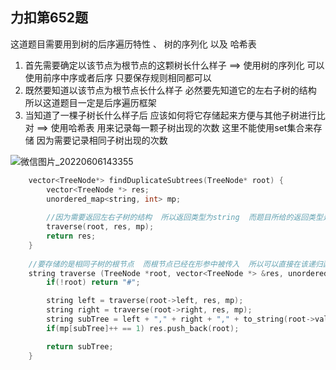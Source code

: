 



## 力扣第652题

这道题目需要用到树的后序遍历特性  、 树的序列化  以及  哈希表

1. 首先需要确定以该节点为根节点的这颗树长什么样子 ==>  使用树的序列化   可以使用前序中序或者后序  只要保存规则相同都可以
2. 既然要知道以该节点为根节点长什么样子  必然要先知道它的左右子树的结构   所以这道题目一定是后序遍历框架
3. 当知道了一棵子树长什么样子后  应该如何将它存储起来方便与其他子树进行比对  ==>  使用哈希表 用来记录每一颗子树出现的次数   这里不能使用set集合来存储   因为需要记录相同子树出现的次数  



![微信图片_20220606143355](C:\Users\14493\Desktop\img\微信图片_20220606143355.png) 



```c++
    vector<TreeNode*> findDuplicateSubtrees(TreeNode* root) {
        vector<TreeNode *> res;
        unordered_map<string, int> mp;
		
        //因为需要返回左右子树的结构  所以返回类型为string  而题目所给的返回类型是数组 所以必须要借助额外的递归函数
        traverse(root, res, mp);
        return res;
    }
	
	//要存储的是相同子树的根节点  而根节点已经在形参中被传入  所以可以直接在该递归函数中s
    string traverse (TreeNode *root, vector<TreeNode *> &res, unordered_map<string, int> &mp) {
        if(!root) return "#";

        string left = traverse(root->left, res, mp);
        string right = traverse(root->right, res, mp);
        string subTree = left + "," + right + "," + to_string(root->val);
        if(mp[subTree]++ == 1) res.push_back(root);

        return subTree;
    }
```

